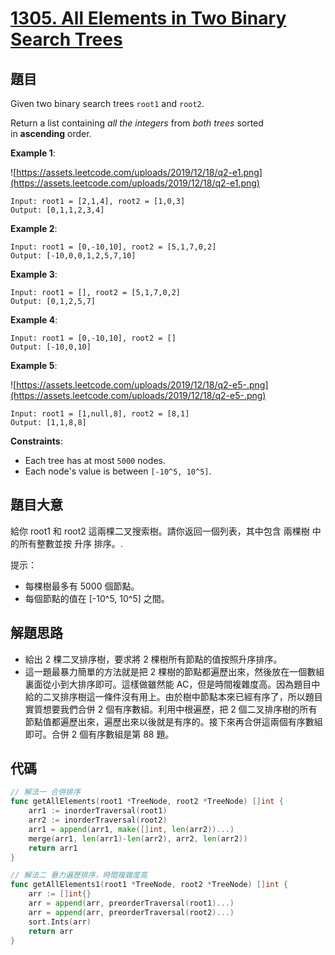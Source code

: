 # [1305. All Elements in Two Binary Search Trees](https://leetcode.com/problems/all-elements-in-two-binary-search-trees/)



## 題目

Given two binary search trees `root1` and `root2`.

Return a list containing *all the integers* from *both trees* sorted in **ascending** order.

**Example 1**:

![https://assets.leetcode.com/uploads/2019/12/18/q2-e1.png](https://assets.leetcode.com/uploads/2019/12/18/q2-e1.png)

```
Input: root1 = [2,1,4], root2 = [1,0,3]
Output: [0,1,1,2,3,4]
```

**Example 2**:

```
Input: root1 = [0,-10,10], root2 = [5,1,7,0,2]
Output: [-10,0,0,1,2,5,7,10]
```

**Example 3**:

```
Input: root1 = [], root2 = [5,1,7,0,2]
Output: [0,1,2,5,7]
```

**Example 4**:

```
Input: root1 = [0,-10,10], root2 = []
Output: [-10,0,10]
```

**Example 5**:

![https://assets.leetcode.com/uploads/2019/12/18/q2-e5-.png](https://assets.leetcode.com/uploads/2019/12/18/q2-e5-.png)

```
Input: root1 = [1,null,8], root2 = [8,1]
Output: [1,1,8,8]
```

**Constraints**:

- Each tree has at most `5000` nodes.
- Each node's value is between `[-10^5, 10^5]`.

## 題目大意

給你 root1 和 root2 這兩棵二叉搜索樹。請你返回一個列表，其中包含 兩棵樹 中的所有整數並按 升序 排序。.

提示：

- 每棵樹最多有 5000 個節點。
- 每個節點的值在 [-10^5, 10^5] 之間。


## 解題思路

- 給出 2 棵二叉排序樹，要求將 2 棵樹所有節點的值按照升序排序。
- 這一題最暴力簡單的方法就是把 2 棵樹的節點都遍歷出來，然後放在一個數組裏面從小到大排序即可。這樣做雖然能 AC，但是時間複雜度高。因為題目中給的二叉排序樹這一條件沒有用上。由於樹中節點本來已經有序了，所以題目實質想要我們合併 2 個有序數組。利用中根遍歷，把 2 個二叉排序樹的所有節點值都遍歷出來，遍歷出來以後就是有序的。接下來再合併這兩個有序數組即可。合併 2 個有序數組是第 88 題。

## 代碼

```go
// 解法一 合併排序
func getAllElements(root1 *TreeNode, root2 *TreeNode) []int {
	arr1 := inorderTraversal(root1)
	arr2 := inorderTraversal(root2)
	arr1 = append(arr1, make([]int, len(arr2))...)
	merge(arr1, len(arr1)-len(arr2), arr2, len(arr2))
	return arr1
}

// 解法二 暴力遍歷排序，時間複雜度高
func getAllElements1(root1 *TreeNode, root2 *TreeNode) []int {
	arr := []int{}
	arr = append(arr, preorderTraversal(root1)...)
	arr = append(arr, preorderTraversal(root2)...)
	sort.Ints(arr)
	return arr
}
```
